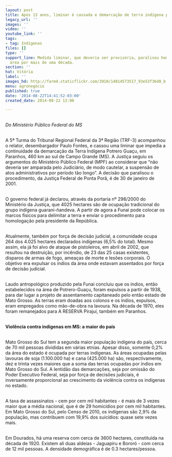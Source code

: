 ```yaml
---
layout: post
title: Após 13 anos, liminar é cassada e demarcação de terra indígena prossegue
legacy_url: ''
images: ''
video: ''
youtube_link: ''
tags:
- tag: Indígenas
files: []
type: ''
support_line: Medida liminar, que deveria ser provisória, paralisou homologação de
  área por mais de uma década.
section: ''
hat: Vitória
label: ''
images_hd: http://farm4.staticflickr.com/3910/14814573517_93e53f36d8_b.jpg
menu: agronegócio
published: true
date: '2014-08-22T14:41:52-03:00'
created_date: 2014-08-22 12:00

---
```

<p><br />
<em>Do Minist&eacute;rio P&uacute;blico Federal do MS</em></p>

<p><br />
A 5&ordf; Turma do Tribunal Regional Federal da 3&ordf; Regi&atilde;o (TRF-3) acompanhou o relator, desembargador Paulo Fontes, e cassou uma liminar que impedia a continuidade da demarca&ccedil;&atilde;o da Terra Ind&iacute;gena Potrero Gua&ccedil;u, em Paranhos, 460 km ao sul de Campo Grande (MS). A Justi&ccedil;a seguiu os argumentos do Minist&eacute;rio P&uacute;blico Federal (MPF) ao considerar que &ldquo;n&atilde;o deveria ser amparada pelo Judici&aacute;rio, de modo cautelar, a suspens&atilde;o de atos administrativos por per&iacute;odo t&atilde;o longo&rdquo;. A decis&atilde;o que paralisou o procedimento, da Justi&ccedil;a Federal de Ponta Por&atilde;, &eacute; de 30 de janeiro de 2001.</p>

<p><br />
O governo federal j&aacute; declarou, atrav&eacute;s da portaria n&ordm; 298/2000 do Minist&eacute;rio da Justi&ccedil;a, que 4025 hectares s&atilde;o de ocupa&ccedil;&atilde;o tradicional do grupo ind&iacute;gena guarani-&ntilde;andeva. A partir de agora a Funai pode colocar os marcos f&iacute;sicos para delimitar a terra e enviar o procedimento para homologa&ccedil;&atilde;o pela presidente da Rep&uacute;blica.</p>

<p><br />
Atualmente, tamb&eacute;m por for&ccedil;a de decis&atilde;o judicial, a comunidade ocupa 264 dos 4.025 hectares declarados ind&iacute;genas (6,5% do total). Mesmo assim, ela j&aacute; foi alvo de ataque de pistoleiros, em abril de 2002, que resultou na destrui&ccedil;&atilde;o, por inc&ecirc;ndio, de 23 das 25 casas existentes, disparos de armas de fogo, amea&ccedil;as de morte e les&otilde;es corporais. O objetivo era expulsar os &iacute;ndios da &aacute;rea onde estavam assentados por for&ccedil;a de decis&atilde;o judicial.</p>

<p><br />
Laudo antropol&oacute;gico produzido pela Funai concluiu que os &iacute;ndios, ent&atilde;o estabelecidos na &aacute;rea de Potrero-Gua&ccedil;u, foram expulsos a partir de 1938, para dar lugar a projeto de assentamento capitaneado pelo ent&atilde;o estado de Mato Grosso. As terras eram doadas aos colonos e os &iacute;ndios, expulsos, eram empregados como m&atilde;o-de-obra na lavoura. Na d&eacute;cada de 1970, eles foram remanejados para A RESERVA Piraju&iacute;, tamb&eacute;m em Paranhos.</p>

<p><br />
<strong>Viol&ecirc;ncia contra ind&iacute;genas em MS: a maior do pa&iacute;s</strong></p>

<p><br />
Mato Grosso do Sul tem a segunda maior popula&ccedil;&atilde;o ind&iacute;gena do pa&iacute;s, cerca de 70 mil pessoas divididas em v&aacute;rias etnias. Apesar disso, somente 0,2% da &aacute;rea do estado &eacute; ocupada por terras ind&iacute;genas. As &aacute;reas ocupadas pelas lavouras de soja (1.100.000 ha) e cana (425.000 ha) s&atilde;o, respectivamente, dez e trinta vezes maiores que a soma das terras ocupadas por &iacute;ndios em Mato Grosso do Sul. A lentid&atilde;o das demarca&ccedil;&otilde;es, seja por omiss&atilde;o do Poder Executivo Federal, seja por for&ccedil;a de decis&otilde;es judiciais, &eacute; inversamente proporcional ao crescimento da viol&ecirc;ncia contra os ind&iacute;genas no estado.</p>

<p><br />
A taxa de assassinatos - cem por cem mil habitantes - &eacute; mais de 3 vezes maior que a m&eacute;dia nacional, que &eacute; de 29 homic&iacute;dios por cem mil habitantes. Em Mato Grosso do Sul, pelo Censo de 2010, os ind&iacute;genas s&atilde;o 2,9% da popula&ccedil;&atilde;o, mas contribuem com 19,9% dos suic&iacute;dios: quase sete vezes mais.</p>

<p><br />
Em Dourados, h&aacute; uma reserva com cerca de 3600 hectares, constitu&iacute;da na d&eacute;cada de 1920. Existem ali duas aldeias - Jaguapiru e Boror&oacute; - com cerca de 12 mil pessoas. A densidade demogr&aacute;fica &eacute; de 0.3 hectares/pessoa.</p>

<p>&nbsp;</p>
